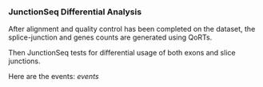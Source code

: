 ### JunctionSeq Differential Analysis

After alignment and quality control has been completed on the dataset, the splice-junction and genes counts are generated using QoRTs.

Then JunctionSeq tests for differential usage of both exons and slice junctions.

Here are the events:
$events$
